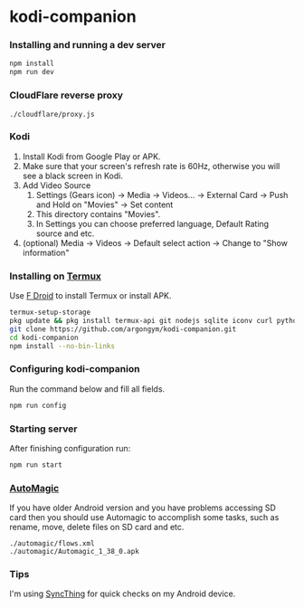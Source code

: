 # kodi-companion

### Installing and running a dev server
```bash
npm install
npm run dev
```

### CloudFlare reverse proxy
```
./cloudflare/proxy.js
```

### Kodi
1. Install Kodi from Google Play or APK.
2. Make sure that your screen's refresh rate is 60Hz, otherwise you will see a black screen in Kodi.
3. Add Video Source
	1. Settings (Gears icon) -> Media -> Videos... -> External Card -> Push and Hold on "Movies" -> Set content
	2. This directory contains "Movies".
	3. In Settings you can choose preferred language, Default Rating source and etc.
4. (optional) Media -> Videos -> Default select action -> Change to "Show information"

### Installing on [Termux](https://termux.dev/)
Use [F Droid](https://f-droid.org/) to install Termux or install APK.
```bash
termux-setup-storage
pkg update && pkg install termux-api git nodejs sqlite iconv curl python
git clone https://github.com/argongym/kodi-companion.git
cd kodi-companion
npm install --no-bin-links
```

### Configuring kodi-companion
Run the command below and fill all fields.
```bash
npm run config
```

### Starting server
After finishing configuration run:
```bash
npm run start
```

### [AutoMagic](https://automagic4android.com/download_en.html)
If you have older Android version and you have problems accessing SD card then you should use Automagic to accomplish some tasks, such as rename, move, delete files on SD card and etc.
```
./automagic/flows.xml
./automagic/Automagic_1_38_0.apk
```

### Tips
I'm using [SyncThing](https://syncthing.net/) for quick checks on my Android device.


